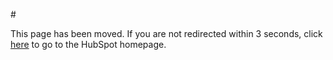 #<!DOCTYPE html>
<html>
    <head>
        <title>Old Page</title>
     <meta charset="UTF-8" />
     <meta http-equiv="refresh" content="3; URL=https://www.cs.cmu.edu/" />
   </head>
   <body>
     <p>This page has been moved. If you are not redirected within 3 seconds, click <a href="https://www.hubspot.com/">here</a> to go to the HubSpot homepage.</p>
   </body>
</html>

